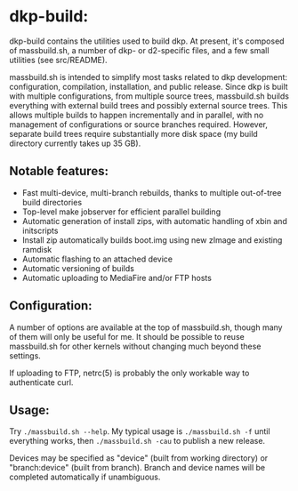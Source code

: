 dkp-build:
==========

dkp-build contains the utilities used to build dkp.  At present, it's composed of massbuild.sh, a number of dkp- or d2-specific files, and a few small utilities (see src/README).

massbuild.sh is intended to simplify most tasks related to dkp development: configuration, compilation, installation, and public release.  Since dkp is built with multiple configurations, from multiple source trees, massbuild.sh builds everything with external build trees and possibly external source trees.  This allows multiple builds to happen incrementally and in parallel, with no management of configurations or source branches required.  However, separate build trees require substantially more disk space (my build directory currently takes up 35 GB).

Notable features:
-----------------

- Fast multi-device, multi-branch rebuilds, thanks to multiple out-of-tree build directories
- Top-level make jobserver for efficient parallel building
- Automatic generation of install zips, with automatic handling of xbin and initscripts
- Install zip automatically builds boot.img using new zImage and existing ramdisk
- Automatic flashing to an attached device
- Automatic versioning of builds
- Automatic uploading to MediaFire and/or FTP hosts

Configuration:
--------------

A number of options are available at the top of massbuild.sh, though many of them will only be useful for me.  It should be possible to reuse massbuild.sh for other kernels without changing much beyond these settings.

If uploading to FTP, netrc(5) is probably the only workable way to authenticate curl.

Usage:
------

Try ```./massbuild.sh --help```.  My typical usage is ```./massbuild.sh -f``` until everything works, then ```./massbuild.sh -cau``` to publish a new release.

Devices may be specified as "device" (built from working directory) or "branch:device" (built from branch).  Branch and device names will be completed automatically if unambiguous.
